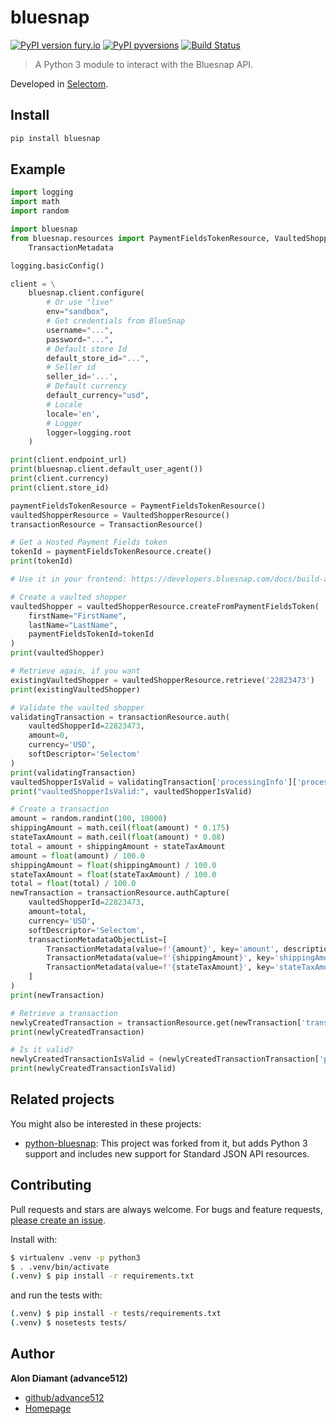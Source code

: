 # bluesnap

[![PyPI version fury.io](https://badge.fury.io/py/bluesnap.svg)](https://pypi.python.org/pypi/bluesnap/)
[![PyPI pyversions](https://img.shields.io/pypi/pyversions/bluesnap.svg)](https://pypi.python.org/pypi/bluesnap/)
[![Build Status](https://travis-ci.com/selectom/bluesnap.svg?branch=master)](https://travis-ci.com/selectom/bluesnap)

> A Python 3 module to interact with the Bluesnap API.

Developed in [Selectom](https://www.selectom.com).

## Install

```sh
pip install bluesnap
```

## Example

```python
import logging
import math
import random

import bluesnap
from bluesnap.resources import PaymentFieldsTokenResource, VaultedShopperResource, TransactionResource, \
    TransactionMetadata

logging.basicConfig()

client = \
    bluesnap.client.configure(
        # Or use "live"
        env="sandbox",
        # Get credentials from BlueSnap
        username="...",
        password="...",
        # Default store Id
        default_store_id="...",
        # Seller id
        seller_id='...',
        # Default currency
        default_currency="usd",
        # Locale
        locale='en',
        # Logger
        logger=logging.root
    )

print(client.endpoint_url)
print(bluesnap.client.default_user_agent())
print(client.currency)
print(client.store_id)

paymentFieldsTokenResource = PaymentFieldsTokenResource()
vaultedShopperResource = VaultedShopperResource()
transactionResource = TransactionResource()

# Get a Hosted Payment Fields token
tokenId = paymentFieldsTokenResource.create()
print(tokenId)

# Use it in your frontend: https://developers.bluesnap.com/docs/build-a-form

# Create a vaulted shopper
vaultedShopper = vaultedShopperResource.createFromPaymentFieldsToken(
    firstName="FirstName",
    lastName="LastName",
    paymentFieldsTokenId=tokenId
)
print(vaultedShopper)

# Retrieve again, if you want
existingVaultedShopper = vaultedShopperResource.retrieve('22823473')
print(existingVaultedShopper)

# Validate the vaulted shopper
validatingTransaction = transactionResource.auth(
    vaultedShopperId=22823473,
    amount=0,
    currency='USD',
    softDescriptor='Selectom'
)
print(validatingTransaction)
vaultedShopperIsValid = validatingTransaction['processingInfo']['processingStatus'] == 'success'
print("vaultedShopperIsValid:", vaultedShopperIsValid)

# Create a transaction
amount = random.randint(100, 10000)
shippingAmount = math.ceil(float(amount) * 0.175)
stateTaxAmount = math.ceil(float(amount) * 0.08)
total = amount + shippingAmount + stateTaxAmount
amount = float(amount) / 100.0
shippingAmount = float(shippingAmount) / 100.0
stateTaxAmount = float(stateTaxAmount) / 100.0
total = float(total) / 100.0
newTransaction = transactionResource.authCapture(
    vaultedShopperId=22823473,
    amount=total,
    currency='USD',
    softDescriptor='Selectom',
    transactionMetadataObjectList=[
        TransactionMetadata(value=f'{amount}', key='amount', description='Amount'),
        TransactionMetadata(value=f'{shippingAmount}', key='shippingAmount', description='Shipping Amount'),
        TransactionMetadata(value=f'{stateTaxAmount}', key='stateTaxAmount', description='State Tax Amount')
    ]
)
print(newTransaction)

# Retrieve a transaction
newlyCreatedTransaction = transactionResource.get(newTransaction['transactionId'])
print(newlyCreatedTransaction)

# Is it valid?
newlyCreatedTransactionIsValid = (newlyCreatedTransactionTransaction['processing-info']['processing-status'] == 'SUCCESS')
print(newlyCreatedTransactionIsValid)
```

## Related projects

You might also be interested in these projects:

* [python-bluesnap](https://github.com/justyoyo/bluesnap-python): This project was forked from it, but adds Python 3 support and includes new support for Standard JSON API resources.

## Contributing

Pull requests and stars are always welcome. For bugs and feature requests, [please create an issue](https://github.com/selectom/bluesnap/issues/new).

Install with:
```sh
$ virtualenv .venv -p python3
$ . .venv/bin/activate
(.venv) $ pip install -r requirements.txt
```
and run the tests with:
```sh
(.venv) $ pip install -r tests/requirements.txt
(.venv) $ nosetests tests/
```

## Author

**Alon Diamant (advance512)**

* [github/advance512](https://github.com/advance512)
* [Homepage](http://www.alondiamant.com)


